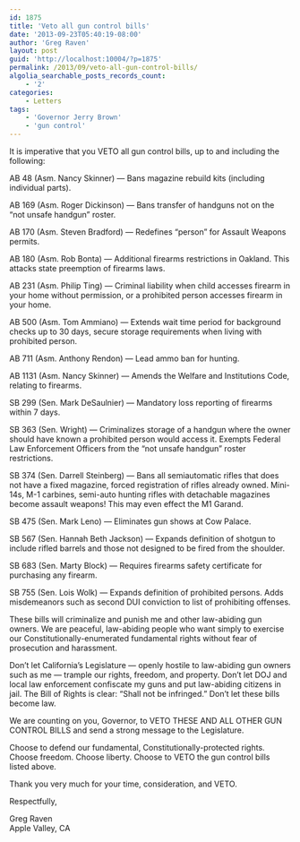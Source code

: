 ```yaml
---
id: 1875
title: 'Veto all gun control bills'
date: '2013-09-23T05:40:19-08:00'
author: 'Greg Raven'
layout: post
guid: 'http://localhost:10004/?p=1875'
permalink: /2013/09/veto-all-gun-control-bills/
algolia_searchable_posts_records_count:
    - '2'
categories:
    - Letters
tags:
    - 'Governor Jerry Brown'
    - 'gun control'
---
```


It is imperative that you VETO all gun control bills, up to and including the following:  
  
AB 48 (Asm. Nancy Skinner) — Bans magazine rebuild kits (including individual parts).

AB 169 (Asm. Roger Dickinson) — Bans transfer of handguns not on the “not unsafe handgun” roster.

AB 170 (Asm. Steven Bradford) — Redefines “person” for Assault Weapons permits.

AB 180 (Asm. Rob Bonta) — Additional firearms restrictions in Oakland. This attacks state preemption of firearms laws.

AB 231 (Asm. Philip Ting) — Criminal liability when child accesses firearm in your home without permission, or a prohibited person accesses firearm in your home.

AB 500 (Asm. Tom Ammiano) — Extends wait time period for background checks up to 30 days, secure storage requirements when living with prohibited person.

AB 711 (Asm. Anthony Rendon) — Lead ammo ban for hunting.

AB 1131 (Asm. Nancy Skinner) — Amends the Welfare and Institutions Code, relating to firearms.

SB 299 (Sen. Mark DeSaulnier) — Mandatory loss reporting of firearms within 7 days.

SB 363 (Sen. Wright) — Criminalizes storage of a handgun where the owner should have known a prohibited person would access it. Exempts Federal Law Enforcement Officers from the “not unsafe handgun” roster restrictions.

SB 374 (Sen. Darrell Steinberg) — Bans all semiautomatic rifles that does not have a fixed magazine, forced registration of rifles already owned. Mini-14s, M-1 carbines, semi-auto hunting rifles with detachable magazines become assault weapons! This may even effect the M1 Garand.

SB 475 (Sen. Mark Leno) — Eliminates gun shows at Cow Palace.

SB 567 (Sen. Hannah Beth Jackson) — Expands definition of shotgun to include rifled barrels and those not designed to be fired from the shoulder.

SB 683 (Sen. Marty Block) — Requires firearms safety certificate for purchasing any firearm.

SB 755 (Sen. Lois Wolk) — Expands definition of prohibited persons. Adds misdemeanors such as second DUI conviction to list of prohibiting offenses.

These bills will criminalize and punish me and other law-abiding gun owners. We are peaceful, law-abiding people who want simply to exercise our Constitutionally-enumerated fundamental rights without fear of prosecution and harassment.

Don’t let California’s Legislature — openly hostile to law-abiding gun owners such as me — trample our rights, freedom, and property. Don’t let DOJ and local law enforcement confiscate my guns and put law-abiding citizens in jail. The Bill of Rights is clear: “Shall not be infringed.” Don’t let these bills become law.

We are counting on you, Governor, to VETO THESE AND ALL OTHER GUN CONTROL BILLS and send a strong message to the Legislature.

Choose to defend our fundamental, Constitutionally-protected rights. Choose freedom. Choose liberty. Choose to VETO the gun control bills listed above.

Thank you very much for your time, consideration, and VETO.

Respectfully,

Greg Raven  
Apple Valley, CA